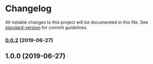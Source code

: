 # Changelog

All notable changes to this project will be documented in this file. See [standard-version](https://github.com/conventional-changelog/standard-version) for commit guidelines.

### [0.0.2](https://github.com/tebaly/expires-unixtime/compare/v1.0.0...v0.0.2) (2019-06-27)



## 1.0.0 (2019-06-27)
